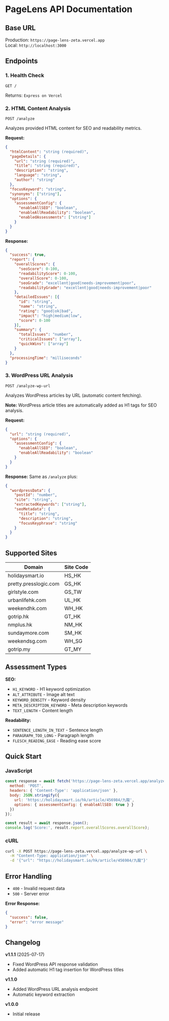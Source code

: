# PageLens API Documentation

## Base URL

Production: `https://page-lens-zeta.vercel.app`  
Local: `http://localhost:3000`

## Endpoints

### 1. Health Check

```
GET /
```

Returns: `Express on Vercel`

### 2. HTML Content Analysis

```
POST /analyze
```

Analyzes provided HTML content for SEO and readability metrics.

**Request:**
```json
{
  "htmlContent": "string (required)",
  "pageDetails": {
    "url": "string (required)",
    "title": "string (required)",
    "description": "string",
    "language": "string",
    "author": "string"
  },
  "focusKeyword": "string",
  "synonyms": ["string"],
  "options": {
    "assessmentConfig": {
      "enableAllSEO": "boolean",
      "enableAllReadability": "boolean",
      "enabledAssessments": ["string"]
    }
  }
}
```

**Response:**
```json
{
  "success": true,
  "report": {
    "overallScores": {
      "seoScore": 0-100,
      "readabilityScore": 0-100,
      "overallScore": 0-100,
      "seoGrade": "excellent|good|needs-improvement|poor",
      "readabilityGrade": "excellent|good|needs-improvement|poor"
    },
    "detailedIssues": [{
      "id": "string",
      "name": "string",
      "rating": "good|ok|bad",
      "impact": "high|medium|low",
      "score": 0-100
    }],
    "summary": {
      "totalIssues": "number",
      "criticalIssues": ["array"],
      "quickWins": ["array"]
    }
  },
  "processingTime": "milliseconds"
}
```

### 3. WordPress URL Analysis

```
POST /analyze-wp-url
```

Analyzes WordPress articles by URL (automatic content fetching).

**Note:** WordPress article titles are automatically added as H1 tags for SEO analysis.

**Request:**
```json
{
  "url": "string (required)",
  "options": {
    "assessmentConfig": {
      "enableAllSEO": "boolean",
      "enableAllReadability": "boolean"
    }
  }
}
```

**Response:** Same as `/analyze` plus:
```json
{
  "wordpressData": {
    "postId": "number",
    "site": "string",
    "extractedKeywords": ["string"],
    "seoMetadata": {
      "title": "string",
      "description": "string",
      "focusKeyphrase": "string"
    }
  }
}
```

## Supported Sites

| Domain | Site Code |
|--------|-----------|
| holidaysmart.io | HS_HK |
| pretty.presslogic.com | GS_HK |
| girlstyle.com | GS_TW |
| urbanlifehk.com | UL_HK |
| weekendhk.com | WH_HK |
| gotrip.hk | GT_HK |
| nmplus.hk | NM_HK |
| sundaymore.com | SM_HK |
| weekendsg.com | WH_SG |
| gotrip.my | GT_MY |

## Assessment Types

**SEO:**
- `H1_KEYWORD` - H1 keyword optimization
- `ALT_ATTRIBUTE` - Image alt text
- `KEYWORD_DENSITY` - Keyword density
- `META_DESCRIPTION_KEYWORD` - Meta description keywords
- `TEXT_LENGTH` - Content length

**Readability:**
- `SENTENCE_LENGTH_IN_TEXT` - Sentence length
- `PARAGRAPH_TOO_LONG` - Paragraph length
- `FLESCH_READING_EASE` - Reading ease score

## Quick Start

### JavaScript
```javascript
const response = await fetch('https://page-lens-zeta.vercel.app/analyze-wp-url', {
  method: 'POST',
  headers: { 'Content-Type': 'application/json' },
  body: JSON.stringify({
    url: 'https://holidaysmart.io/hk/article/456984/九龍',
    options: { assessmentConfig: { enableAllSEO: true } }
  })
});

const result = await response.json();
console.log('Score:', result.report.overallScores.overallScore);
```

### cURL
```bash
curl -X POST https://page-lens-zeta.vercel.app/analyze-wp-url \
  -H "Content-Type: application/json" \
  -d '{"url": "https://holidaysmart.io/hk/article/456984/九龍"}'
```

## Error Handling

- `400` - Invalid request data
- `500` - Server error

**Error Response:**
```json
{
  "success": false,
  "error": "error message"
}
```

## Changelog

**v1.1.1** (2025-07-17)
- Fixed WordPress API response validation
- Added automatic H1 tag insertion for WordPress titles

**v1.1.0**
- Added WordPress URL analysis endpoint
- Automatic keyword extraction

**v1.0.0**
- Initial release